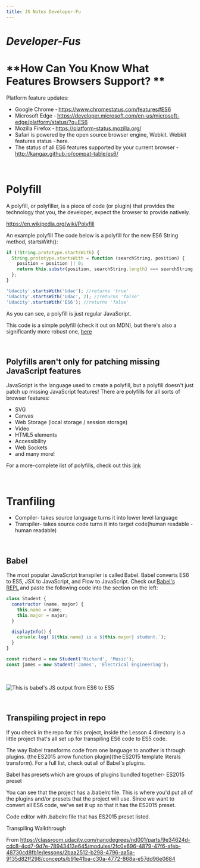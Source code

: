 ```yaml
---
title: JS Notes Developer-Fu
---
```


# ***Developer-Fus***

# **How Can You Know What Features Browsers Support? **

Platform feature updates: 
- Google Chrome - https://www.chromestatus.com/features#ES6 
- Microsoft Edge - https://developer.microsoft.com/en-us/microsoft-edge/platform/status/?q=ES6 
- Mozilla Firefox - https://platform-status.mozilla.org/ 
- Safari is powered by the open source browser engine, Webkit. Webkit features status - here. 
- The status of all ES6 features supported by your current browser - http://kangax.github.io/compat-table/es6/ 

</br>





# **Polyfill**

A polyfill, or polyfiller, is a piece of code (or plugin) that provides the technology that you, the developer, expect the browser to provide natively.

https://en.wikipedia.org/wiki/Polyfill

An example polyfill
The code below is a polyfill for the new ES6 String method, startsWith():
```js
if (!String.prototype.startsWith) {
  String.prototype.startsWith = function (searchString, position) {
    position = position || 0;
    return this.substr(position, searchString.length) === searchString;
  };
}

'Udacity'.startsWith('Udac'); //returns 'true'
'Udacity'.startsWith('Udac', 2); //returns 'false'
'Udacity'.startsWith('ES6'); //returns 'false'
```
As you can see, a polyfill is just regular JavaScript.

This code is a simple polyfill (check it out on MDN), but there's also a significantly more robust one, [here](https://github.com/mathiasbynens/String.prototype.startsWith/blob/master/startswith.js)

</br>

## **Polyfills aren't only for patching missing JavaScript features**
JavaScript is the language used to create a polyfill, but a polyfill doesn't just patch up missing JavaScript features! There are polyfills for all sorts of browser features:

- SVG
- Canvas
- Web Storage (local storage / session storage)
- Video
- HTML5 elements
- Accessibility
- Web Sockets
- and many more!

For a more-complete list of polyfills, check out this [link](https://github.com/Modernizr/Modernizr/wiki/HTML5-Cross-Browser-Polyfills)

</br>







# **Tranfiling**

- Compiler- takes source language turns it into lower level language 
- Transpiler- takes source  code turns it into target code(human readable - human readable) 

</br>

## **Babel**

The most popular JavaScript transpiler is called Babel. 
Babel converts ES6 to ES5, JSX to JavaScript, and Flow to JavaScript. 
Check out [Babel's REPL](http://babeljs.io/repl/#?babili=false&evaluate=true&lineWrap=false&presets=es2015) and paste the following code into the section on the left: 

```js
class Student {
  constructor (name, major) {
    this.name = name;
    this.major = major;
  }

  displayInfo() {
    console.log(`${this.name} is a ${this.major} student.`);
  }
}

const richard = new Student('Richard', 'Music');
const james = new Student('James', 'Electrical Engineering');
```
</br>

![This is babel's JS output from ES6 to ES5](https://d17h27t6h515a5.cloudfront.net/topher/2017/January/5888fc24_babel-es6-to-es5/babel-es6-to-es5.png)

</br>

## **Transpiling project in repo**

If you check in the repo for this project, inside the Lesson 4 directory is a little project that's all set up for transpiling ES6 code to ES5 code.  


 

The way Babel transforms code from one language to another is through plugins. (the ES2015 arrow function plugin)(the ES2015 template literals transform). For a full list, check out all of Babel's plugins. 

Babel has presets which are groups of plugins bundled together- ES2015 preset  

 

You can see that the project has a .babelrc file. This is where you'd put all of the plugins and/or presets that the project will use. Since we want to convert all ES6 code, we've set it up so that it has the ES2015 preset. 


Code editor with .babelrc file that has ES2015 preset listed. 

 

Transpiling Walkthrough 

From <https://classroom.udacity.com/nanodegrees/nd001/parts/9e34624d-cdc8-4cd7-9d7e-78943413e645/modules/2fc0e696-4879-47f6-afeb-48730cd8fb1e/lessons/2baa2512-b298-4796-aa5a-9135d82ff298/concepts/b91e41ba-c30a-4772-868a-e57dd96e0684>  

 

 